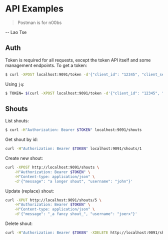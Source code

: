 # API Examples

> Postman is for n00bs

-- Lao Tse

## Auth

Token is required for all requests, except the token API itself and some management endpoints. To get a token:

```sh
$ curl -XPOST localhost:9091/token -d'{"client_id": "12345", "client_secret": "hellosecret"}' -H"Content-type: application/json"
```

Using `jq`:

```sh
$ TOKEN= $(curl -XPOST localhost:9091/token -d'{"client_id": "12345", "client_secret": "hellosecret"}' -H"Content-type: application/json" | jq -r '.token') 
```

## Shouts

List shouts:

```sh
$ curl -H"Authorization: Bearer $TOKEN" localhost:9091/shouts
```

Get shout by id:

```sh
curl -H"Authorization: Bearer $TOKEN" localhost:9091/shouts/1
```

Create new shout:

```sh
curl -XPOST http://localhost:9091/shouts \
    -H"Authorization: Bearer $TOKEN" \
    -H"Content-type: application/json" \
    -d'{"message": "a longer shout", "username": "john"}'
```

Update (replace) shout:

```sh
curl -XPUT http://localhost:9091/shouts/5 \
    -H"Authorization: Bearer $TOKEN" \
    -H"Content-type: application/json" \
    -d'{"message": "_a fancy shout_", "username": "joerx"}'
```

Delete shout:

```sh
curl -H"Authorization: Bearer $TOKEN" -XDELETE http://localhost:9091/shouts/4
```
